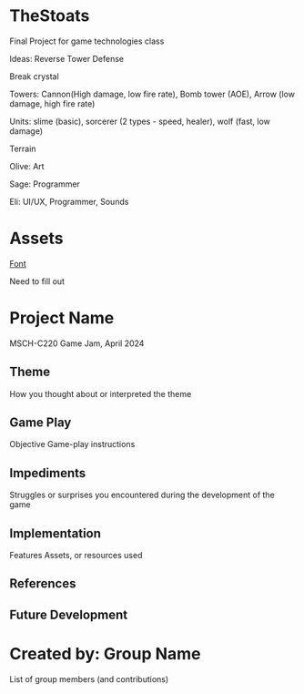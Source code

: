 # TheStoats
 Final Project for game technologies class

Ideas:
Reverse Tower Defense

Break crystal

Towers: Cannon(High damage, low fire rate), Bomb tower (AOE), Arrow (low damage, high fire rate)

Units: slime (basic), sorcerer (2 types - speed, healer), wolf (fast, low damage)

Terrain

Olive: Art

Sage: Programmer

Eli: UI/UX, Programmer, Sounds


# Assets
[Font](https://assetstore.unity.com/packages/2d/fonts/free-pixel-font-thaleah-140059)


Need to fill out

# Project Name
MSCH-C220 Game Jam, April 2024

## Theme
How you thought about or interpreted the theme

## Game Play
Objective
Game-play instructions

## Impediments
Struggles or surprises you encountered during the development of the game

## Implementation
Features
Assets, or resources used

## References

## Future Development

# Created by: Group Name
List of group members (and contributions)
